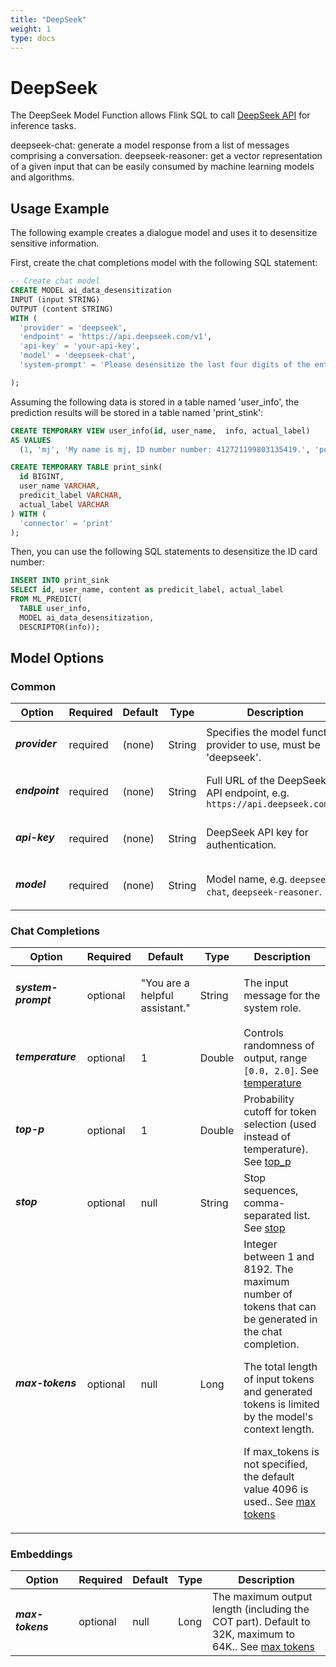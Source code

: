 ```yaml
---
title: "DeepSeek"
weight: 1
type: docs
---
```

<!--
Licensed to the Apache Software Foundation (ASF) under one
or more contributor license agreements.  See the NOTICE file
distributed with this work for additional information
regarding copyright ownership.  The ASF licenses this file
to you under the Apache License, Version 2.0 (the
"License"); you may not use this file except in compliance
with the License.  You may obtain a copy of the License at
  http://www.apache.org/licenses/LICENSE-2.0
Unless required by applicable law or agreed to in writing,
software distributed under the License is distributed on an
"AS IS" BASIS, WITHOUT WARRANTIES OR CONDITIONS OF ANY
KIND, either express or implied.  See the License for the
specific language governing permissions and limitations
under the License.
-->

# DeepSeek

The DeepSeek Model Function allows Flink SQL to call [DeepSeek API](https://api-docs.deepseek.com/) for inference tasks.

deepseek-chat: generate a model response from a list of messages comprising a conversation.
deepseek-reasoner: get a vector representation of a given input that can be easily consumed by machine learning models and algorithms.

## Usage Example
The following example creates a dialogue model and uses it to desensitize sensitive information.

First, create the chat completions model with the following SQL statement:

```sql
-- Create chat model
CREATE MODEL ai_data_desensitization
INPUT (input STRING)
OUTPUT (content STRING)
WITH (
  'provider' = 'deepseek',
  'endpoint' = 'https://api.deepseek.com/v1',
  'api-key' = 'your-api-key',
  'model' = 'deepseek-chat',
  'system-prompt' = 'Please desensitize the last four digits of the entered data ID number into*.'

);
```

Assuming the following data is stored in a table named 'user_info', the prediction results will be stored in a table named 'print_stink':

```sql
CREATE TEMPORARY VIEW user_info(id, user_name,  info, actual_label)
AS VALUES
  (1, 'mj', 'My name is mj, ID number number: 412721199803135419.', 'positive');

CREATE TEMPORARY TABLE print_sink(
  id BIGINT,
  user_name VARCHAR,
  predicit_label VARCHAR,
  actual_label VARCHAR
) WITH (
  'connector' = 'print'
);
```

Then, you can use the following SQL statements to desensitize the ID card number:


```sql
INSERT INTO print_sink
SELECT id, user_name, content as predicit_label, actual_label
FROM ML_PREDICT(
  TABLE user_info,
  MODEL ai_data_desensitization,
  DESCRIPTOR(info));
```
## Model Options

### Common

<table class="table table-bordered">
    <thead>
        <tr>
            <th class="text-left" style="width: 25%">Option</th>
            <th class="text-center" style="width: 8%">Required</th>
            <th class="text-center" style="width: 7%">Default</th>
            <th class="text-center" style="width: 10%">Type</th>
            <th class="text-center" style="width: 50%">Description</th>
        </tr>
    </thead>
    <tbody>
        <tr>
            <td>
                <h5>provider</h5>
            </td>
            <td>required</td>
            <td style="word-wrap: break-word;">(none)</td>
            <td>String</td>
            <td>Specifies the model function provider to use, must be 'deepseek'.</td>
        </tr>
        <tr>
            <td>
                <h5>endpoint</h5>
            </td>
            <td>required</td>
            <td style="word-wrap: break-word;">(none)</td>
            <td>String</td>
            <td>Full URL of the DeepSeek API endpoint, e.g. <code>https://api.deepseek.com/v1</code>
               </td>
        </tr>
        <tr>
            <td>
                <h5>api-key</h5>
            </td>
            <td>required</td>
            <td style="word-wrap: break-word;">(none)</td>
            <td>String</td>
            <td>DeepSeek API key for authentication.</td>
        </tr>
        <tr>
            <td>
                <h5>model</h5>
            </td>
            <td>required</td>
            <td style="word-wrap: break-word;">(none)</td>
            <td>String</td>
            <td>Model name, e.g. <code>deepseek-chat</code>, <code>deepseek-reasoner</code>.</td>
        </tr>
    </tbody>
</table>

### Chat Completions

<table class="table table-bordered">
    <thead>
        <tr>
            <th class="text-left" style="width: 25%">Option</th>
            <th class="text-center" style="width: 8%">Required</th>
            <th class="text-center" style="width: 7%">Default</th>
            <th class="text-center" style="width: 10%">Type</th>
            <th class="text-center" style="width: 50%">Description</th>
        </tr>
    </thead>
    <tbody>
        <tr>
            <td>
                <h5>system-prompt</h5>
            </td>
            <td>optional</td>
            <td style="word-wrap: break-word;">"You are a helpful assistant."</td>
            <td>String</td>
            <td>The input message for the system role.</td>
        </tr>
        <tr>
            <td>
                <h5>temperature</h5>
            </td>
            <td>optional</td>
            <td style="word-wrap: break-word;">1</td>
            <td>Double</td>
            <td>Controls randomness of output, range <code>[0.0, 2.0]</code>. See <a href="https://api-docs.deepseek.com/api/create-chat-completion">temperature</a></td>
        </tr>
        <tr>
            <td>
                <h5>top-p</h5>
            </td>
            <td>optional</td>
            <td style="word-wrap: break-word;">1</td>
            <td>Double</td>
            <td>Probability cutoff for token selection (used instead of temperature). See <a href="https://api-docs.deepseek.com/api/create-chat-completion">top_p</a></td>
        </tr>
        <tr>
            <td>
                <h5>stop</h5>
            </td>
            <td>optional</td>
            <td style="word-wrap: break-word;">null</td>
            <td>String</td>
            <td>Stop sequences, comma-separated list. See <a href="https://api-docs.deepseek.com/api/create-chat-completion">stop</a></td>
        </tr>
        <tr>
            <td>
                <h5>max-tokens</h5>
            </td>
            <td>optional</td>
            <td style="word-wrap: break-word;">null</td>
            <td>Long</td>
            <td>Integer between 1 and 8192. The maximum number of tokens that can be generated in the chat completion.

The total length of input tokens and generated tokens is limited by the model's context length.

If max_tokens is not specified, the default value 4096 is used.. See <a href="https://platform.openai.com/docs/api-reference/chat/create#chat-create-max_tokens">max tokens</a></td>
        </tr>
    </tbody>
</table>

### Embeddings

<table class="table table-bordered">
    <thead>
        <tr>
            <th class="text-left" style="width: 25%">Option</th>
            <th class="text-center" style="width: 8%">Required</th>
            <th class="text-center" style="width: 7%">Default</th>
            <th class="text-center" style="width: 10%">Type</th>
            <th class="text-center" style="width: 50%">Description</th>
        </tr>
    </thead>
    <tbody>
     <tr>
                <td>
                    <h5>max-tokens</h5>
                </td>
                <td>optional</td>
                <td style="word-wrap: break-word;">null</td>
                <td>Long</td>
                <td>The maximum output length (including the COT part). Default to 32K, maximum to 64K.. See <a href="https://api-docs.deepseek.com/guides/reasoning_model">max tokens</a></td>
    </tr>
    </tbody>
</table>
